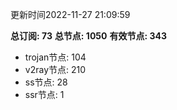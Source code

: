更新时间2022-11-27 21:09:59

**总订阅: 73**
**总节点: 1050**
**有效节点: 343**
- trojan节点: 104
- v2ray节点: 210
- ss节点: 28
- ssr节点: 1
